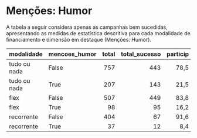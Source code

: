 # Menções: Humor

A tabela a seguir considera apenas as campanhas bem sucedidas, apresentando as medidas
de estatística descritiva para cada modalidade de financiamento e dimensão em destaque
(Menções: Humor).

| modalidade   | mencoes_humor   |   total |   total_sucesso |   particip |   taxa_sucesso |   valor_sucesso |   media_sucesso |   std_sucesso |   min_sucesso |   max_sucesso |
|:-------------|:----------------|--------:|----------------:|-----------:|---------------:|----------------:|----------------:|--------------:|--------------:|--------------:|
| tudo ou nada | False           |     757 |             443 |       78,5 |           58,5 |      9.221.257,60 |        20.815,48 |      18.271,38 |        474,55 |     132.382,37 |
| tudo ou nada | True            |     207 |             143 |       21,5 |           69,1 |      3.162.123,91 |        22.112,75 |      33.407,25 |         44,25 |     321.726,84 |
| flex         | False           |     507 |             449 |       83,8 |           88,6 |      4.091.101,04 |         9.111,58 |      23.536,60 |         24,19 |     385.603,24 |
| flex         | True            |      98 |              95 |       16,2 |           96,9 |      1.213.843,69 |        12.777,30 |      38.911,69 |        273,34 |     358.829,68 |
| recorrente   | False           |     404 |              67 |       91,6 |           16,6 |        15.370,38 |          229,41 |        500,30 |          3,08 |       2.819,31 |
| recorrente   | True            |      37 |              12 |        8,4 |           32,4 |         9.542,27 |          795,19 |       1.294,68 |         20,56 |       4.127,14 |
